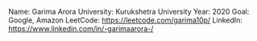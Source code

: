 Name: Garima Arora
University: Kurukshetra University
Year: 2020
Goal: Google, Amazon
LeetCode: https://leetcode.com/garima10p/
LinkedIn: https://www.linkedin.com/in/-garimaarora-/
